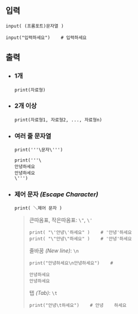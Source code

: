 ## 입력
`input( (프롬포트)문자열 )`
```angular2html
input("입력하세요")    # 입력하세요
```

## 출력

+ ### 1개 
  `print(자료형)`

+ ### 2개 이상
  `print(자료형1, 자료형2, ..., 자료형n)`

+ ### 여러 줄 문자열
  `print('''\문자\''')`
  ```angular2html
  print('''\
  안녕하세요 
  안녕하세요
  \''')
  ```

+ ### 제어 문자 *(Escape Character)*
  `print( ＼제어 문자 )`
  
  >큰따옴표, 작은따옴표: `\"`, `\'`
  >```
  >print( "\'안녕\'하세요" )    # '안녕'하세요
  >print( "\"안녕\"하세요" )    # '안녕'하세요
  >```
  >
  >줄바꿈 *(New line)*: `\n`
  >```
  >print("안녕하세요\n안녕하세요")    #
  >
  >안녕하세요
  >안녕하세요
  >```
  >
  >탭 *(Tab)*: `\t`
  >```
  >print("안녕\t하세요")    # 안녕    하세요
  >```